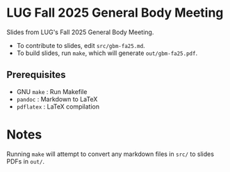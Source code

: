 # LUG Fall 2025 General Body Meeting

Slides from LUG's Fall 2025 General Body Meeting.

- To contribute to slides, edit `src/gbm-fa25.md`.
- To build slides, run `make`, which will generate `out/gbm-fa25.pdf`.

## Prerequisites
- GNU `make` : Run Makefile
- `pandoc` : Markdown to LaTeX
- `pdflatex` : LaTeX compilation

# Notes
Running `make` will attempt to convert any markdown files in `src/` to slides PDFs in `out/`.
